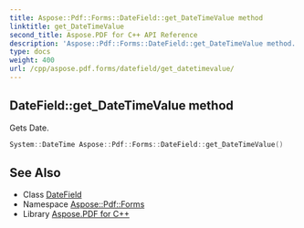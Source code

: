 ```yaml
---
title: Aspose::Pdf::Forms::DateField::get_DateTimeValue method
linktitle: get_DateTimeValue
second_title: Aspose.PDF for C++ API Reference
description: 'Aspose::Pdf::Forms::DateField::get_DateTimeValue method. Gets Date in C++.'
type: docs
weight: 400
url: /cpp/aspose.pdf.forms/datefield/get_datetimevalue/
---
```

## DateField::get_DateTimeValue method


Gets Date.

```cpp
System::DateTime Aspose::Pdf::Forms::DateField::get_DateTimeValue()
```

## See Also

* Class [DateField](../)
* Namespace [Aspose::Pdf::Forms](../../)
* Library [Aspose.PDF for C++](../../../)
